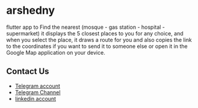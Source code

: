 # arshedny

flutter app to Find the nearest (mosque - gas station - hospital - supermarket) it displays the 5 closest places to you for any choice, and when you select the place, it draws a route for you and also copies the link to the coordinates if you want to send it to someone else or open it in the Google Map application on your device.

## Contact Us

- [Telegram account](https://t.me/MO_SH_FY)
- [Telegram Channel](https://t.me/Elshafey_Team)
- [linkedin account](https://www.linkedin.com/in/mohamed-elshafey-974723271?utm_source=share&utm_campaign=share_via&utm_content=profile&utm_medium=android_app)

